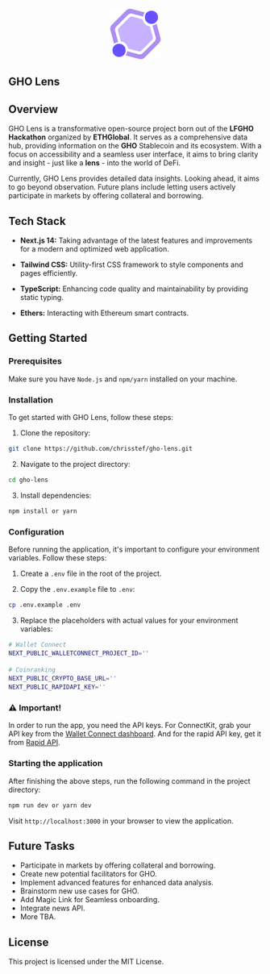 <div id="top"></div>

<!-- PROJECT Intro -->
<br />
<div align="center">
  <a href="https://gho-lens.vercel.app" target="_blank">
    <img src="./public/logo.svg" alt="GHO Lens logo" height="100">
  </a>
</div>

<!-- ABOUT THE PROJECT -->

## GHO Lens

## Overview

GHO Lens is a transformative open-source project born out of the **LFGHO Hackathon** organized by **ETHGlobal**. It serves as a comprehensive data hub, providing information on the **GHO** Stablecoin and its ecosystem. With a focus on accessibility and a seamless user interface, it aims to bring clarity and insight - just like a **lens** - into the world of DeFi.

Currently, GHO Lens provides detailed data insights. Looking ahead, it aims to go beyond observation. Future plans include letting users actively participate in markets by offering collateral and borrowing.

## Tech Stack

-   **Next.js 14:** Taking advantage of the latest features and improvements for a modern and optimized web application.

-   **Tailwind CSS:** Utility-first CSS framework to style components and pages efficiently.

-   **TypeScript:** Enhancing code quality and maintainability by providing static typing.

-   **Ethers:** Interacting with Ethereum smart contracts.

## Getting Started

### Prerequisites

Make sure you have `Node.js` and `npm/yarn` installed on your machine.

### Installation

To get started with GHO Lens, follow these steps:

1. Clone the repository:

```bash
git clone https://github.com/chrisstef/gho-lens.git
```

2. Navigate to the project directory:

```bash
cd gho-lens
```

3. Install dependencies:

```bash
npm install or yarn
```

### Configuration

Before running the application, it's important to configure your environment variables. Follow these steps:

1. Create a `.env` file in the root of the project.

2. Copy the `.env.example` file to `.env`:

```bash
cp .env.example .env
```

3. Replace the placeholders with actual values for your environment variables:

```bash
# Wallet Connect
NEXT_PUBLIC_WALLETCONNECT_PROJECT_ID=''

# Coinranking
NEXT_PUBLIC_CRYPTO_BASE_URL=''
NEXT_PUBLIC_RAPIDAPI_KEY=''
```

### ⚠️ Important!

In order to run the app, you need the API keys.
For ConnectKit, grab your API key from the [Wallet Connect dashboard](https://cloud.walletconnect.com/sign-in). And for the rapid API key, get it from [Rapid API](https://rapidapi.com/auth/sign-up?referral=/hub).

### Starting the application

After finishing the above steps, run the following command in the project directory:

```bash
npm run dev or yarn dev
```

Visit `http://localhost:3000` in your browser to view the application.

## Future Tasks

-   Participate in markets by offering collateral and borrowing.
-   Create new potential facilitators for GHO.
-   Implement advanced features for enhanced data analysis.
-   Brainstorm new use cases for GHO.
-   Add Magic Link for Seamless onboarding.
-   Integrate news API.
-   More TBA.

## License

This project is licensed under the MIT License.
